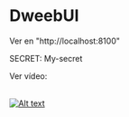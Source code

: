 # DweebUI

Ver en "http://localhost:8100"

SECRET: My-secret

Ver vídeo:
<br>
<br>

[![Alt text](https://img.youtube.com/vi/xx4pNcdsT3Q/0.jpg)](https://www.youtube.com/watch?v=xx4pNcdsT3Q)
